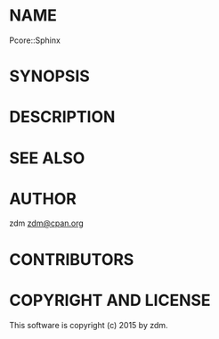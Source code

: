 # NAME

Pcore::Sphinx

# SYNOPSIS

# DESCRIPTION

# SEE ALSO

# AUTHOR

zdm <zdm@cpan.org>

# CONTRIBUTORS

# COPYRIGHT AND LICENSE

This software is copyright (c) 2015 by zdm.
